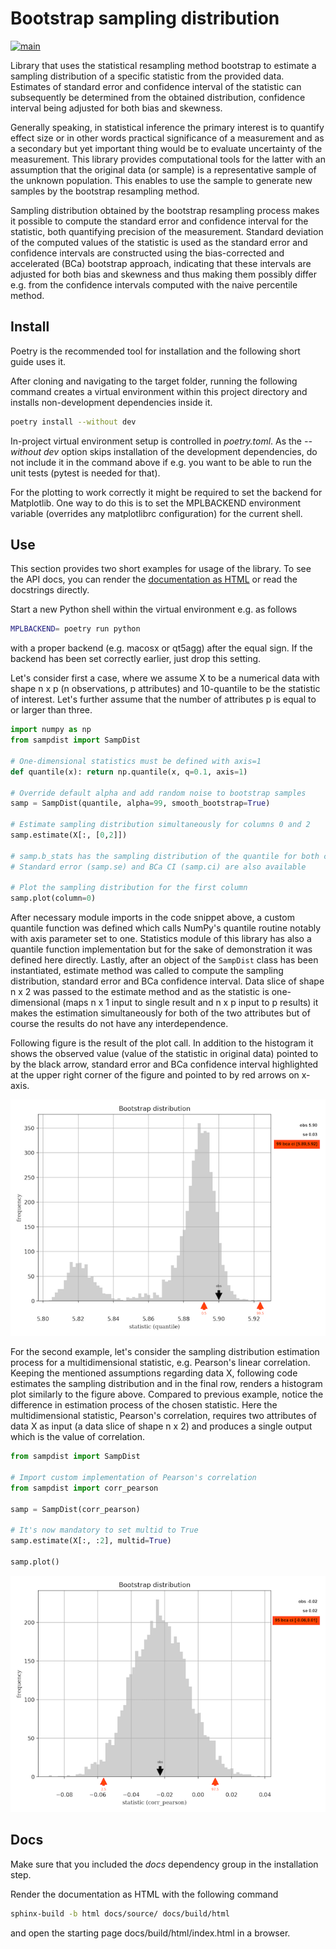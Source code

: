 # Bootstrap sampling distribution #

[![main](https://github.com/elmomoilanen/Bootstrap-sampling-distribution/actions/workflows/main.yml/badge.svg)](https://github.com/elmomoilanen/Bootstrap-sampling-distribution/actions/workflows/main.yml)

Library that uses the statistical resampling method bootstrap to estimate a sampling distribution of a specific statistic from the provided data. Estimates of standard error and confidence interval of the statistic can subsequently be determined from the obtained distribution, confidence interval being adjusted for both bias and skewness.

Generally speaking, in statistical inference the primary interest is to quantify effect size or in other words practical significance of a measurement and as a secondary but yet important thing would be to evaluate uncertainty of the measurement. This library provides computational tools for the latter with an assumption that the original data (or sample) is a representative sample of the unknown population. This enables to use the sample to generate new samples by the bootstrap resampling method.

Sampling distribution obtained by the bootstrap resampling process makes it possible to compute the standard error and confidence interval for the statistic, both quantifying precision of the measurement. Standard deviation of the computed values of the statistic is used as the standard error and confidence intervals are constructed using the bias-corrected and accelerated (BCa) bootstrap approach, indicating that these intervals are adjusted for both bias and skewness and thus making them possibly differ e.g. from the confidence intervals computed with the naive percentile method.

## Install ##

Poetry is the recommended tool for installation and the following short guide uses it.

After cloning and navigating to the target folder, running the following command creates a virtual environment within this project directory and installs non-development dependencies inside it.

```bash
poetry install --without dev
```

In-project virtual environment setup is controlled in *poetry.toml*. As the *--without dev* option skips installation of the development dependencies, do not include it in the command above if e.g. you want to be able to run the unit tests (pytest is needed for that).

For the plotting to work correctly it might be required to set the backend for Matplotlib. One way to do this is to set the MPLBACKEND environment variable (overrides any matplotlibrc configuration) for the current shell.

## Use ##

This section provides two short examples for usage of the library. To see the API docs, you can render the [documentation as HTML](#docs) or read the docstrings directly.

Start a new Python shell within the virtual environment e.g. as follows

```bash
MPLBACKEND= poetry run python
```

with a proper backend (e.g. macosx or qt5agg) after the equal sign. If the backend has been set correctly earlier, just drop this setting.

Let's consider first a case, where we assume X to be a numerical data with shape n x p (n observations, p attributes) and 10-quantile to be the statistic of interest. Let's further assume that the number of attributes p is equal to or larger than three.

```python
import numpy as np
from sampdist import SampDist

# One-dimensional statistics must be defined with axis=1
def quantile(x): return np.quantile(x, q=0.1, axis=1)

# Override default alpha and add random noise to bootstrap samples
samp = SampDist(quantile, alpha=99, smooth_bootstrap=True)

# Estimate sampling distribution simultaneously for columns 0 and 2
samp.estimate(X[:, [0,2]])

# samp.b_stats has the sampling distribution of the quantile for both columns
# Standard error (samp.se) and BCa CI (samp.ci) are also available

# Plot the sampling distribution for the first column
samp.plot(column=0)
```

After necessary module imports in the code snippet above, a custom quantile function was defined which calls NumPy's quantile routine notably with axis parameter set to one. Statistics module of this library has also a quantile function implementation but for the sake of demonstration it was defined here directly. Lastly, after an object of the `SampDist` class has been instantiated, estimate method was called to compute the sampling distribution, standard error and BCa confidence interval. Data slice of shape n x 2
was passed to the estimate method and as the statistic is one-dimensional (maps n x 1 input to single result and n x p input to p results) it makes the estimation simultaneously for both of the two attributes but of course the results do not have any interdependence.

Following figure is the result of the plot call. In addition to the histogram it shows the observed value (value of the statistic in original data) pointed to by the black arrow, standard error and BCa confidence interval highlighted at the upper right corner of the figure and pointed to by red arrows on x-axis.

![](docs/boostrap_distribution_quantile.png)

For the second example, let's consider the sampling distribution estimation process for a multidimensional statistic, e.g. Pearson's linear correlation. Keeping the mentioned assumptions regarding data X, following code estimates the sampling distribution and in the final row, renders a histogram plot similarly to the figure above. Compared to previous example, notice the difference in estimation process of the chosen statistic. Here the multidimensional statistic, Pearson's correlation, requires two attributes of data X as input (a data slice of shape n x 2) and produces a single output which is the value of correlation.

```python
from sampdist import SampDist

# Import custom implementation of Pearson's correlation
from sampdist import corr_pearson

samp = SampDist(corr_pearson)

# It's now mandatory to set multid to True
samp.estimate(X[:, :2], multid=True)

samp.plot()
```

![](docs/bootstrap_distribution_corr.png)

## Docs ##

Make sure that you included the *docs* dependency group in the installation step.

Render the documentation as HTML with the following command

```bash
sphinx-build -b html docs/source/ docs/build/html
```

and open the starting page docs/build/html/index.html in a browser.
